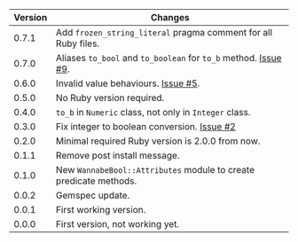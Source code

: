 | Version | Changes |
| ------- | ------- |
| 0.7.1   | Add `frozen_string_literal` pragma comment for all Ruby files. |
| 0.7.0   | Aliases `to_bool` and `to_boolean` for `to_b` method. [Issue #9](https://github.com/prodis/wannabe_bool/issues/9). |
| 0.6.0   | Invalid value behaviours. [Issue #5](https://github.com/prodis/wannabe_bool/issues/5). |
| 0.5.0   | No Ruby version required. |
| 0.4.0   | `to_b` in `Numeric` class, not only in `Integer` class. |
| 0.3.0   | Fix integer to boolean conversion. [Issue #2](https://github.com/prodis/wannabe_bool/issues/2) |
| 0.2.0   | Minimal required Ruby version is 2.0.0 from now. |
| 0.1.1   | Remove post install message. |
| 0.1.0   | New `WannabeBool::Attributes` module to create predicate methods. |
| 0.0.2   | Gemspec update. |
| 0.0.1   | First working version. |
| 0.0.0   | First version, not working yet. |
